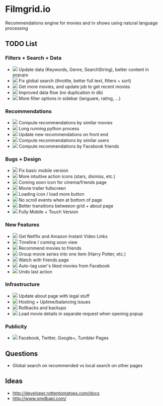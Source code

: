 # Filmgrid.io

Recommendations engine for movies and tv shows using natural language processing


## TODO List

### Filters + Search + Data
* ![](https://tr.im/ecHSB) Update data (Keywords, Genre, SearchString), better content in popups
* ![](https://tr.im/m1m9N) Fix global search (throttle, better full text, filters + sort)
* ![](https://tr.im/1sYDP) Get more movies, and update job to get recent movies
* ![](https://tr.im/3GIP7) Improved data flow (no duplication in db)
* ![](https://tr.im/3GIP7) More filter options in sidebar (languare, rating, ...)

### Recommendations
* ![](https://tr.im/ecHSB) Compute recommendations by similar movies
* ![](https://tr.im/ecHSB) Long running python process
* ![](https://tr.im/ecHSB) Update new recommendations on front end
* ![](https://tr.im/3GIP7) Compute recommendations by similar users
* ![](https://tr.im/3GIP7) Compute recommendations by Facebook friends

### Bugs + Design
* ![](https://tr.im/ecHSB) Fix basic mobile version
* ![](https://tr.im/m1m9N) More intuitive action icons (stars, dismiss, etc.)
* ![](https://tr.im/m1m9N) Coming soon icon for cinema/friends page
* ![](https://tr.im/m1m9N) Movie trailer fullscreen
* ![](https://tr.im/m1m9N) Loading icon / load more button
* ![](https://tr.im/m1m9N) No scroll events when at bottom of page
* ![](https://tr.im/m1m9N) Better transitions betweeon grid + about page
* ![](https://tr.im/1sYDP) Fully Mobile + Touch Version

### New Features
* ![](https://tr.im/m1m9N) Get Netflix and Amazon Instant Video Links
* ![](https://tr.im/1sYDP) Timeline / coming soon view
* ![](https://tr.im/3GIP7) Recommend movies to friends
* ![](https://tr.im/3GIP7) Group movie series into one item (Harry Potter, etc.)
* ![](https://tr.im/3GIP7) Watch with friends page
* ![](https://tr.im/3GIP7) Auto-tag user's liked movies from Facebook
* ![](https://tr.im/3GIP7) Undo last action

### Infrastructure
* ![](https://tr.im/ecHSB) Update about page with legal stuff
* ![](https://tr.im/ecHSB) Hosting + Uptime/balancing issues
* ![](https://tr.im/1sYDP) Rollbacks and backups
* ![](https://tr.im/3GIP7) Load movie details in separate request when opening popup

### Publicity
* ![](https://tr.im/1sYDP) Facebook, Twitter, Google+, Tumbler Pages


## Questions

* Global search on recommended vs local search on other pages


## Ideas
* http://developer.rottentomatoes.com/docs
* http://www.omdbapi.com/


<!--
TAGS:
* https://tr.im/ecHSB  -  alpha
* https://tr.im/m1m9N  -  beta
* https://tr.im/1sYDP  -  1.0
* https://tr.im/3GIP7  -  future
-->
